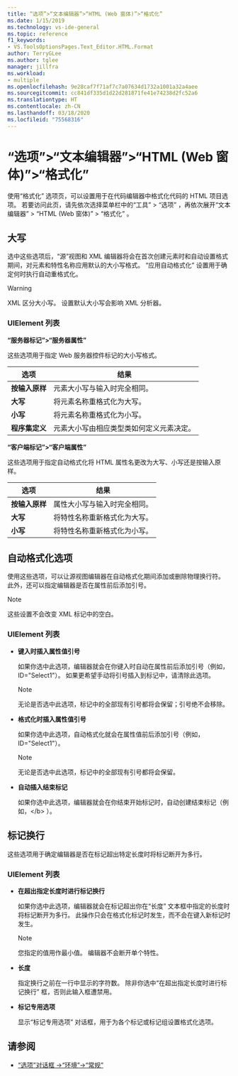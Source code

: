 ```yaml
---
title: “选项”>“文本编辑器”>“HTML (Web 窗体)”>“格式化”
ms.date: 1/15/2019
ms.technology: vs-ide-general
ms.topic: reference
f1_keywords:
- VS.ToolsOptionsPages.Text_Editor.HTML.Format
author: TerryGLee
ms.author: tglee
manager: jillfra
ms.workload:
- multiple
ms.openlocfilehash: 9e28caf7f71af7c7a07634d1732a1001a32a4aee
ms.sourcegitcommit: cc841df335d1d22d281871fe41e74238d2fc52a6
ms.translationtype: HT
ms.contentlocale: zh-CN
ms.lasthandoff: 03/18/2020
ms.locfileid: "75568316"
---
```

# <a name="options-text-editor-html-web-forms-formatting"></a>“选项”>“文本编辑器”>“HTML (Web 窗体)”>“格式化”

使用“格式化”  选项页，可以设置用于在代码编辑器中格式化代码的 HTML 项目选项。 若要访问此页，请先依次选择菜单栏中的“工具”   > “选项”  ，再依次展开“文本编辑器”   > “HTML (Web 窗体)”   > “格式化”  。

## <a name="capitalization"></a>大写

选中这些选项后，“源”视图和 XML 编辑器将会在首次创建元素时和自动设置格式期间，对元素和特性名称应用默认的大小写格式。 “应用自动格式化”  设置用于确定何时执行自动重格式化。

> [!WARNING]
> XML 区分大小写。 设置默认大小写会影响 XML 分析器。

### <a name="uielement-list"></a>UIElement 列表

**“服务器标记”>“服务器属性”**

这些选项用于指定 Web 服务器控件标记的大小写格式。

|选项|结果|
|---------------------------------|------------------------------|
|**按输入原样**|元素大小写与输入时完全相同。|
|**大写**|将元素名称重格式化为大写。|
|**小写**|将元素名称重格式化为小写。|
|**程序集定义**|元素大小写由相应类型类如何定义元素决定。|

**“客户端标记”>“客户端属性”**

这些选项用于指定自动格式化将 HTML 属性名更改为大写、小写还是按输入原样。

|选项|结果|
|---------------------------------|------------------------------|
|**按输入原样**|属性大小写与输入时完全相同。|
|**大写**|将特性名称重新格式化为大写。|
|**小写**|将特性名称重新格式化为小写。|

## <a name="automatic-formatting-options"></a>自动格式化选项

使用这些选项，可以让源视图编辑器在自动格式化期间添加或删除物理换行符。 此外，还可以指定编辑器是否在属性前后添加引号。

> [!NOTE]
> 这些设置不会改变 XML 标记中的空白。

### <a name="uielement-list"></a>UIElement 列表

- **键入时插入属性值引号**

   如果你选中此选项，编辑器就会在你键入时自动在属性前后添加引号（例如，ID="Select1"）。 如果更希望手动将引号插入到标记中，请清除此选项。

   > [!NOTE]
   > 无论是否选中此选项，标记中的全部现有引号都将会保留；引号绝不会移除。

- **格式化时插入属性值引号**

   如果你选中此选项，自动格式化就会在属性值前后添加引号（例如，ID="Select1"）。

   > [!NOTE]
   > 无论是否选中此选项，标记中的全部现有引号都将会保留。

- **自动插入结束标记**

   如果你选中此选项，编辑器就会在你结束开始标记时，自动创建结束标记（例如，\</b>  ）。

## <a name="tag-wrapping"></a>标记换行

这些选项用于确定编辑器是否在标记超出特定长度时将标记断开为多行。

### <a name="uielement-list"></a>UIElement 列表

- **在超出指定长度时进行标记换行**

   如果你选中此选项，编辑器就会在标记超出你在“长度”  文本框中指定的长度时将标记断开为多行。 此操作只会在格式化标记时发生，而不会在键入新标记时发生。

   > [!NOTE]
   > 您指定的值用作最小值。 编辑器不会断开单个特性。

- **长度**

   指定换行之前在一行中显示的字符数。 除非你选中“在超出指定长度时进行标记换行”  框，否则此输入框遭禁用。

- **标记专用选项**

   显示“标记专用选项”  对话框，用于为各个标记或标记组设置格式化选项。

## <a name="see-also"></a>请参阅

- [“选项”对话框 ->“环境”->“常规”](../../ide/reference/general-environment-options-dialog-box.md)
